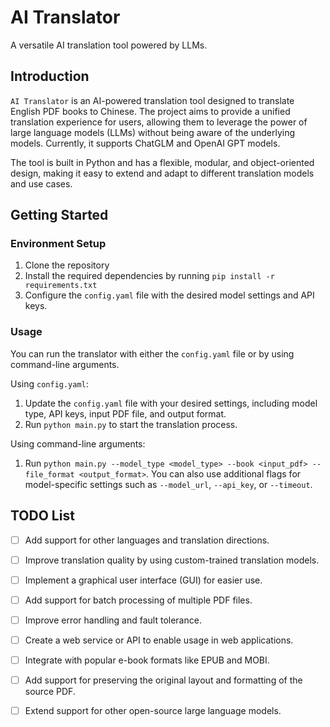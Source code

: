 # AI Translator

A versatile AI translation tool powered by LLMs.

## Introduction

`AI Translator` is an AI-powered translation tool designed to translate English PDF books to Chinese. The project aims to provide a unified translation experience for users, allowing them to leverage the power of large language models (LLMs) without being aware of the underlying models. Currently, it supports ChatGLM and OpenAI GPT models.

The tool is built in Python and has a flexible, modular, and object-oriented design, making it easy to extend and adapt to different translation models and use cases.

## Getting Started

### Environment Setup

1. Clone the repository
2. Install the required dependencies by running `pip install -r requirements.txt`
3. Configure the `config.yaml` file with the desired model settings and API keys.

### Usage

You can run the translator with either the `config.yaml` file or by using command-line arguments.

Using `config.yaml`:

1. Update the `config.yaml` file with your desired settings, including model type, API keys, input PDF file, and output format.
2. Run `python main.py` to start the translation process.

Using command-line arguments:

1. Run `python main.py --model_type <model_type> --book <input_pdf> --file_format <output_format>`. You can also use additional flags for model-specific settings such as `--model_url`, `--api_key`, or `--timeout`.

## TODO List

- [ ] Add support for other languages and translation directions.
- [ ] Improve translation quality by using custom-trained translation models.
- [ ] Implement a graphical user interface (GUI) for easier use.
- [ ] Add support for batch processing of multiple PDF files.
- [ ] Improve error handling and fault tolerance.
- [ ] Create a web service or API to enable usage in web applications.
- [ ] Integrate with popular e-book formats like EPUB and MOBI.
- [ ] Add support for preserving the original layout and formatting of the source PDF.
- [ ] Extend support for other open-source large language models.

